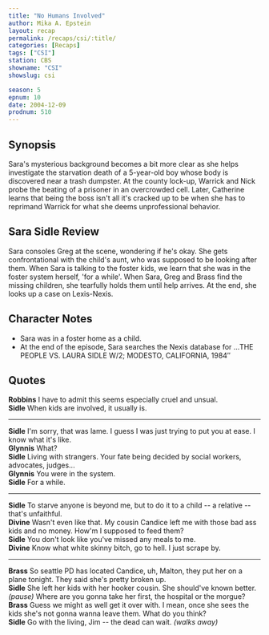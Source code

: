 ```yaml
---
title: "No Humans Involved"
author: Mika A. Epstein
layout: recap
permalink: /recaps/csi/:title/
categories: [Recaps]
tags: ["CSI"]
station: CBS
showname: "CSI"
showslug: csi

season: 5  
epnum: 10
date: 2004-12-09
prodnum: 510
---
```


## Synopsis

Sara's mysterious background becomes a bit more clear as she helps investigate the starvation death of a 5-year-old boy whose body is discovered near a trash dumpster. At the county lock-up, Warrick and Nick probe the beating of a prisoner in an overcrowded cell. Later, Catherine learns that being the boss isn't all it's cracked up to be when she has to reprimand Warrick for what she deems unprofessional behavior.

## Sara Sidle Review

Sara consoles Greg at the scene, wondering if he's okay. She gets confrontational with the child's aunt, who was supposed to be looking after them. When Sara is talking to the foster kids, we learn that she was in the foster system herself, 'for a while'. When Sara, Greg and Brass find the missing children, she tearfully holds them until help arrives. At the end, she looks up a case on Lexis-Nexis.

## Character Notes

* Sara was in a foster home as a child.  
* At the end of the episode, Sara searches the Nexis database for ...THE PEOPLE VS. LAURA SIDLE W/2; MODESTO, CALIFORNIA, 1984&#8243;

## Quotes

**Robbins** I have to admit this seems especially cruel and unsual.  
**Sidle** When kids are involved, it usually is.  

- - -

**Sidle** I'm sorry, that was lame. I guess I was just trying to put you at ease. I know what it's like.  
**Glynnis** What?  
**Sidle** Living with strangers. Your fate being decided by social workers, advocates, judges...  
**Glynnis** You were in the system.  
**Sidle** For a while.  

- - -

**Sidle** To starve anyone is beyond me, but to do it to a child -- a relative -- that's unfaithful.  
**Divine** Wasn't even like that. My cousin Candice left me with those bad ass kids and no money. How'm I supposed to feed them?  
**Sidle** You don't look like you've missed any meals to me.  
**Divine** Know what white skinny bitch, go to hell. I just scrape by.  

- - -

**Brass** So seattle PD has located Candice, uh, Malton, they put her on a plane tonight. They said she's pretty broken up.  
**Sidle** She left her kids with her hooker cousin. She should've known better. _(pause)_ Where are you gonna take her first, the hospital or the morgue?  
**Brass** Guess we might as well get it over with. I mean, once she sees the kids she's not gonna wanna leave them. What do you think?  
**Sidle** Go with the living, Jim -- the dead can wait. _(walks away)_